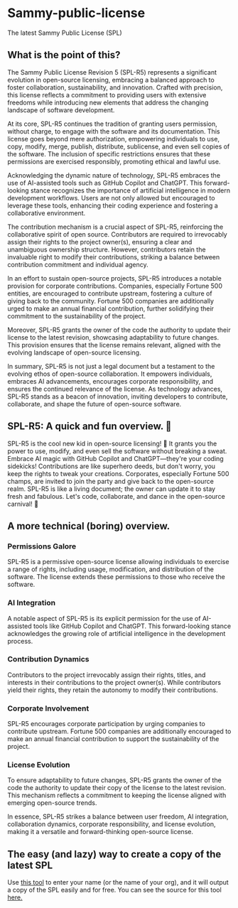# Sammy-public-license
The latest Sammy Public License (SPL)

## What is the point of this?

The Sammy Public License Revision 5 (SPL-R5) represents a significant evolution in open-source licensing, embracing a balanced approach to foster collaboration, sustainability, and innovation. Crafted with precision, this license reflects a commitment to providing users with extensive freedoms while introducing new elements that address the changing landscape of software development.

At its core, SPL-R5 continues the tradition of granting users permission, without charge, to engage with the software and its documentation. This license goes beyond mere authorization, empowering individuals to use, copy, modify, merge, publish, distribute, sublicense, and even sell copies of the software. The inclusion of specific restrictions ensures that these permissions are exercised responsibly, promoting ethical and lawful use.

Acknowledging the dynamic nature of technology, SPL-R5 embraces the use of AI-assisted tools such as GitHub Copilot and ChatGPT. This forward-looking stance recognizes the importance of artificial intelligence in modern development workflows. Users are not only allowed but encouraged to leverage these tools, enhancing their coding experience and fostering a collaborative environment.

The contribution mechanism is a crucial aspect of SPL-R5, reinforcing the collaborative spirit of open source. Contributors are required to irrevocably assign their rights to the project owner(s), ensuring a clear and unambiguous ownership structure. However, contributors retain the invaluable right to modify their contributions, striking a balance between contribution commitment and individual agency.

In an effort to sustain open-source projects, SPL-R5 introduces a notable provision for corporate contributions. Companies, especially Fortune 500 entities, are encouraged to contribute upstream, fostering a culture of giving back to the community. Fortune 500 companies are additionally urged to make an annual financial contribution, further solidifying their commitment to the sustainability of the project.

Moreover, SPL-R5 grants the owner of the code the authority to update their license to the latest revision, showcasing adaptability to future changes. This provision ensures that the license remains relevant, aligned with the evolving landscape of open-source licensing.

In summary, SPL-R5 is not just a legal document but a testament to the evolving ethos of open-source collaboration. It empowers individuals, embraces AI advancements, encourages corporate responsibility, and ensures the continued relevance of the license. As technology advances, SPL-R5 stands as a beacon of innovation, inviting developers to contribute, collaborate, and shape the future of open-source software.

## SPL-R5: A quick and fun overview. 🚀

SPL-R5 is the cool new kid in open-source licensing! 🚀 It grants you the power to use, modify, and even sell the software without breaking a sweat. Embrace AI magic with GitHub Copilot and ChatGPT—they're your coding sidekicks! Contributions are like superhero deeds, but don't worry, you keep the rights to tweak your creations. Corporates, especially Fortune 500 champs, are invited to join the party and give back to the open-source realm. SPL-R5 is like a living document; the owner can update it to stay fresh and fabulous. Let's code, collaborate, and dance in the open-source carnival! 🎉

## A more technical (boring) overview.

### Permissions Galore

SPL-R5 is a permissive open-source license allowing individuals to exercise a range of rights, including usage, modification, and distribution of the software. The license extends these permissions to those who receive the software.

### AI Integration

A notable aspect of SPL-R5 is its explicit permission for the use of AI-assisted tools like GitHub Copilot and ChatGPT. This forward-looking stance acknowledges the growing role of artificial intelligence in the development process.

### Contribution Dynamics

Contributors to the project irrevocably assign their rights, titles, and interests in their contributions to the project owner(s). While contributors yield their rights, they retain the autonomy to modify their contributions.

### Corporate Involvement

SPL-R5 encourages corporate participation by urging companies to contribute upstream. Fortune 500 companies are additionally encouraged to make an annual financial contribution to support the sustainability of the project.

### License Evolution

To ensure adaptability to future changes, SPL-R5 grants the owner of the code the authority to update their copy of the license to the latest revision. This mechanism reflects a commitment to keeping the license aligned with emerging open-source trends.

In essence, SPL-R5 strikes a balance between user freedom, AI integration, collaboration dynamics, corporate responsibility, and license evolution, making it a versatile and forward-thinking open-source license.

## The easy (and lazy) way to create a copy of the latest SPL

Use [this tool](https://sneed-group.github.io/generate-spl/) to enter your name (or the name of your org), and it will output a copy of the SPL easily and for free. You can see the source for this tool [here.](https://github.com/sneed-group/generate-spl/)

